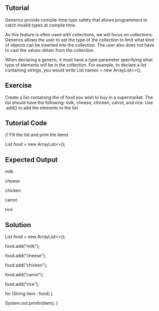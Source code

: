 Tutorial
--------
Generics provide compile-time type safety that allows programmers to catch invalid types at compile time.

As this feature is often used with collections, we will focus on collections. Generics allows the user to set the type of the collection to limit what kind of objects can be inserted into the collection. The user also does not have to cast the values obtain from the collection. 

When declaring a generic, it must have a type parameter specifying what type of elements will be in the collection. For example, to declare a list containing strings, you would write
List names<String> = new ArrayList<>();

Exercise
--------
Create a list containing the of food you wish to buy in a supermarket. The list should have the following: milk, cheese, chicken, carrot, and rice. Use .add() to add the elements to the list.

Tutorial Code
--------
// Fill the list and print the items

List food<String> = new ArrayList<>();

Expected Output
--------
milk

cheese

chicken

carrot

rice

Solution
--------
List food<String> = new ArrayList<>();

food.add("milk");

food.add("cheese");

food.add("chicken");

food.add("carrot");

food.add("rice");

for (String item : food) {
  
  System.out.println(item);
}
